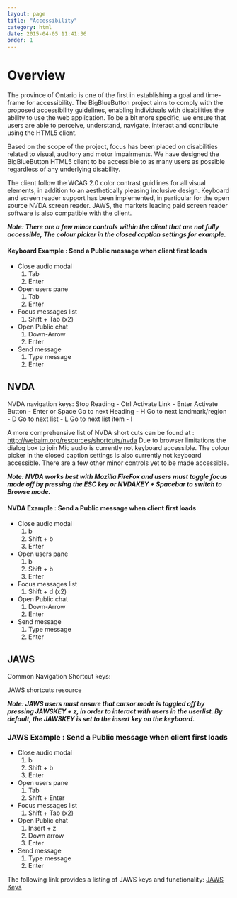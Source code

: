 ```yaml
---
layout: page
title: "Accessibility"
category: html
date: 2015-04-05 11:41:36
order: 1
---
```



# Overview 

The province of Ontario is one of the first in establishing a goal and time-frame for accessibility. The BigBlueButton project aims to comply with the proposed accessibility guidelines, enabling individuals 
with disabilities the ability to use the web application. To be a bit more specific, we ensure that users are able to perceive, understand, navigate, interact and contribute using the HTML5 client.

Based on the scope of the project, focus has been placed on disabilities related to visual, auditory and motor impairments. 
We have designed the BigBlueButton HTML5 client to be accessible to as many users as possible regardless of any underlying disability.

The client follow the WCAG 2.0 color contrast guidlines for all visual elements, in addition to an aesthetically pleasing inclusive design. 
Keyboard and screen reader support has been implemented, in particular for the open source NVDA screen reader. JAWS, the markets leading paid screen reader software is also compatible with the client.

***Note:
There are a few minor controls within the client that are not fully accessible, The colour picker in the closed caption settings for example.***

#### Keyboard Example : Send a Public message when client first loads

* Close audio modal
  1. Tab
  2. Enter
* Open users pane
  1. Tab
  2. Enter
* Focus messages list
  1. Shift + Tab (x2)
* Open Public chat
  1. Down-Arrow
  2. Enter
* Send message
  1. Type message
  2. Enter

## NVDA 

NVDA navigation keys:
Stop Reading                    -  Ctrl
Activate Link                   -  Enter
Activate Button                 -  Enter or Space
Go to next Heading              -  H
Go to next landmark/region      -  D
Go to next list                 -  L
Go to next list item            -  I

A more comprehensive list of NVDA short cuts can be found at : http://webaim.org/resources/shortcuts/nvda
Due to browser limitations the dialog box to join Mic audio is currently not keyboard accessible. The colour picker in the closed caption settings is also currently not keyboard accessible. There are a few other minor controls yet to be made accessible.

***Note: NVDA works best with Mozilla FireFox and users must toggle focus mode off by pressing the ESC key or NVDAKEY + Spacebar to switch to Browse mode.***

#### NVDA Example : Send a Public message when client first loads 

* Close audio modal
  1. b
  2. Shift + b
  2. Enter
* Open users pane
  1. b
  2. Shift + b
  3. Enter
* Focus messages list
  1. Shift + d (x2)
* Open Public chat
  1. Down-Arrow
  2. Enter
* Send message
  1. Type message
  2. Enter


## JAWS

Common Navigation Shortcut keys:

JAWS shortcuts resource

***Note: JAWS users must ensure that cursor mode is toggled off by pressing JAWSKEY + z, in order to interact with users in the userlist. By default, the JAWSKEY is set to the insert key on the keyboard.***

### JAWS Example : Send a Public message when client first loads

* Close audio modal
  1. b
  2. Shift + b
  3. Enter
* Open users pane
  1. Tab
  2. Shift + Enter
* Focus messages list
  1. Shift + Tab (x2)
* Open Public chat
  1. Insert + z
  2. Down arrow
  2. Enter
* Send message
  1. Type message
  2. Enter

The following link provides a listing of JAWS keys and functionality:
[JAWS Keys](https://webaim.org/resources/shortcuts/jaws)